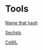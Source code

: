 # Tools

[Name that hash](Tools%20a2533411520d4fa3a547f9b6dea251e4/Name%20that%20hash%20e937248041e846079fa5b110e65de59c.md)

[Seclists](Tools%20a2533411520d4fa3a547f9b6dea251e4/Seclists%205e91ffa67d4b4032b2f46cb67398ff23.md)

[CeWL](Tools%20a2533411520d4fa3a547f9b6dea251e4/CeWL%20809a0a2588e14c4ebb206e814aef0645.md)
